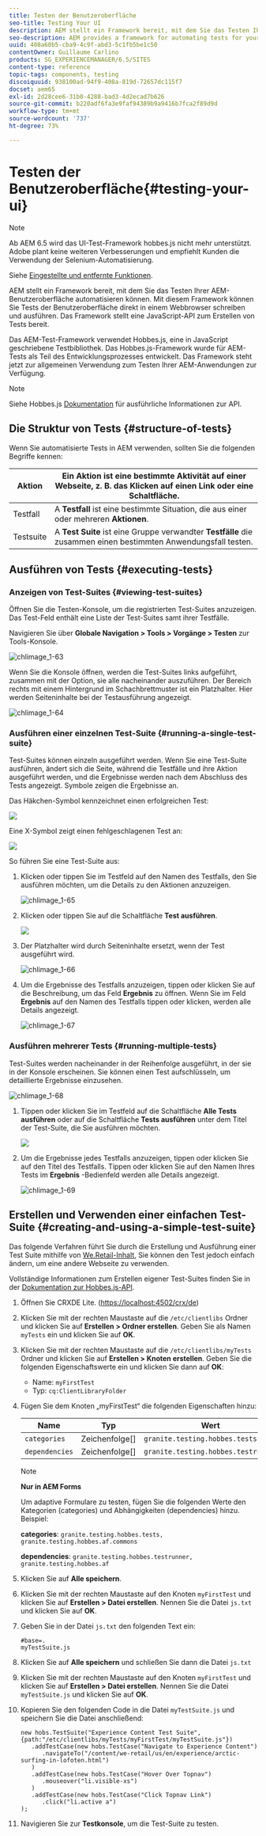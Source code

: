 ```yaml
---
title: Testen der Benutzeroberfläche
seo-title: Testing Your UI
description: AEM stellt ein Framework bereit, mit dem Sie das Testen Ihrer AEM-Benutzeroberfläche automatisieren können.
seo-description: AEM provides a framework for automating tests for your AEM UI
uuid: 408a60b5-cba9-4c9f-abd3-5c1fb5be1c50
contentOwner: Guillaume Carlino
products: SG_EXPERIENCEMANAGER/6.5/SITES
content-type: reference
topic-tags: components, testing
discoiquuid: 938100ad-94f9-408a-819d-72657dc115f7
docset: aem65
exl-id: 2d28cee6-31b0-4288-bad3-4d2ecad7b626
source-git-commit: b220adf6fa3e9faf94389b9a9416b7fca2f89d9d
workflow-type: tm+mt
source-wordcount: '737'
ht-degree: 73%

---
```


# Testen der Benutzeroberfläche{#testing-your-ui}

>[!NOTE]
>
>Ab AEM 6.5 wird das UI-Test-Framework hobbes.js nicht mehr unterstützt. Adobe plant keine weiteren Verbesserungen und empfiehlt Kunden die Verwendung der Selenium-Automatisierung.
>
>Siehe [Eingestellte und entfernte Funktionen](/help/release-notes/deprecated-removed-features.md).

AEM stellt ein Framework bereit, mit dem Sie das Testen Ihrer AEM-Benutzeroberfläche automatisieren können. Mit diesem Framework können Sie Tests der Benutzeroberfläche direkt in einem Webbrowser schreiben und ausführen. Das Framework stellt eine JavaScript-API zum Erstellen von Tests bereit.

Das AEM-Test-Framework verwendet Hobbes.js, eine in JavaScript geschriebene Testbibliothek. Das Hobbes.js-Framework wurde für AEM-Tests als Teil des Entwicklungsprozesses entwickelt. Das Framework steht jetzt zur allgemeinen Verwendung zum Testen Ihrer AEM-Anwendungen zur Verfügung.

>[!NOTE]
>
>Siehe Hobbes.js [Dokumentation](https://helpx.adobe.com/experience-manager/6-5/sites/developing/using/reference-materials/test-api/index.html) für ausführliche Informationen zur API.

## Die Struktur von Tests {#structure-of-tests}

Wenn Sie automatisierte Tests in AEM verwenden, sollten Sie die folgenden Begriffe kennen:

| Aktion | Ein **Aktion** ist eine bestimmte Aktivität auf einer Webseite, z. B. das Klicken auf einen Link oder eine Schaltfläche. |
|---|---|
| Testfall | A **Testfall** ist eine bestimmte Situation, die aus einer oder mehreren **Aktionen**. |
| Testsuite | A **Test Suite** ist eine Gruppe verwandter **Testfälle** die zusammen einen bestimmten Anwendungsfall testen. |

## Ausführen von Tests {#executing-tests}

### Anzeigen von Test-Suites {#viewing-test-suites}

Öffnen Sie die Testen-Konsole, um die registrierten Test-Suites anzuzeigen. Das Test-Feld enthält eine Liste der Test-Suites samt ihrer Testfälle.

Navigieren Sie über **Globale Navigation > Tools > Vorgänge > Testen** zur Tools-Konsole.

![chlimage_1-63](assets/chlimage_1-63.png)

Wenn Sie die Konsole öffnen, werden die Test-Suites links aufgeführt, zusammen mit der Option, sie alle nacheinander auszuführen. Der Bereich rechts mit einem Hintergrund im Schachbrettmuster ist ein Platzhalter. Hier werden Seiteninhalte bei der Testausführung angezeigt.

![chlimage_1-64](assets/chlimage_1-64.png)

### Ausführen einer einzelnen Test-Suite {#running-a-single-test-suite}

Test-Suites können einzeln ausgeführt werden. Wenn Sie eine Test-Suite ausführen, ändert sich die Seite, während die Testfälle und ihre Aktion ausgeführt werden, und die Ergebnisse werden nach dem Abschluss des Tests angezeigt. Symbole zeigen die Ergebnisse an.

Das Häkchen-Symbol kennzeichnet einen erfolgreichen Test: 

![](do-not-localize/chlimage_1-2.png)

Eine X-Symbol zeigt einen fehlgeschlagenen Test an:

![](do-not-localize/chlimage_1-3.png)

So führen Sie eine Test-Suite aus:

1. Klicken oder tippen Sie im Testfeld auf den Namen des Testfalls, den Sie ausführen möchten, um die Details zu den Aktionen anzuzeigen.

   ![chlimage_1-65](assets/chlimage_1-65.png)

1. Klicken oder tippen Sie auf die Schaltfläche **Test ausführen**.

   ![](do-not-localize/chlimage_1-4.png)

1. Der Platzhalter wird durch Seiteninhalte ersetzt, wenn der Test ausgeführt wird.

   ![chlimage_1-66](assets/chlimage_1-66.png)

1. Um die Ergebnisse des Testfalls anzuzeigen, tippen oder klicken Sie auf die Beschreibung, um das Feld **Ergebnis** zu öffnen. Wenn Sie im Feld **Ergebnis** auf den Namen des Testfalls tippen oder klicken, werden alle Details angezeigt.

   ![chlimage_1-67](assets/chlimage_1-67.png)

### Ausführen mehrerer Tests {#running-multiple-tests}

Test-Suites werden nacheinander in der Reihenfolge ausgeführt, in der sie in der Konsole erscheinen. Sie können einen Test aufschlüsseln, um detaillierte Ergebnisse einzusehen.

![chlimage_1-68](assets/chlimage_1-68.png)

1. Tippen oder klicken Sie im Testfeld auf die Schaltfläche **Alle Tests ausführen** oder auf die Schaltfläche **Tests ausführen** unter dem Titel der Test-Suite, die Sie ausführen möchten.

   ![](do-not-localize/chlimage_1-5.png)

1. Um die Ergebnisse jedes Testfalls anzuzeigen, tippen oder klicken Sie auf den Titel des Testfalls. Tippen oder klicken Sie auf den Namen Ihres Tests im **Ergebnis** -Bedienfeld werden alle Details angezeigt.

   ![chlimage_1-69](assets/chlimage_1-69.png)

## Erstellen und Verwenden einer einfachen Test-Suite {#creating-and-using-a-simple-test-suite}

Das folgende Verfahren führt Sie durch die Erstellung und Ausführung einer Test Suite mithilfe von [We.Retail-Inhalt](/help/sites-developing/we-retail.md), Sie können den Test jedoch einfach ändern, um eine andere Webseite zu verwenden.

Vollständige Informationen zum Erstellen eigener Test-Suites finden Sie in der [Dokumentation zur Hobbes.js-API](https://helpx.adobe.com/experience-manager/6-5/sites/developing/using/reference-materials/test-api/index.html).

1. Öffnen Sie CRXDE Lite. ([https://localhost:4502/crx/de](https://localhost:4502/crx/de))
1. Klicken Sie mit der rechten Maustaste auf die `/etc/clientlibs` Ordner und klicken Sie auf **Erstellen > Ordner erstellen**. Geben Sie als Namen `myTests` ein und klicken Sie auf **OK**.
1. Klicken Sie mit der rechten Maustaste auf die `/etc/clientlibs/myTests` Ordner und klicken Sie auf **Erstellen > Knoten erstellen**. Geben Sie die folgenden Eigenschaftswerte ein und klicken Sie dann auf **OK**:

   * Name: `myFirstTest`
   * Typ: `cq:ClientLibraryFolder`

1. Fügen Sie dem Knoten „myFirstTest“ die folgenden Eigenschaften hinzu:

   | Name | Typ | Wert |
   |---|---|---|
   | `categories` | Zeichenfolge[] | `granite.testing.hobbes.tests` |
   | `dependencies` | Zeichenfolge[] | `granite.testing.hobbes.testrunner` |

   >[!NOTE]
   >
   >**Nur in AEM Forms**
   >
   >
   >Um adaptive Formulare zu testen, fügen Sie die folgenden Werte den Kategorien (categories) und Abhängigkeiten (dependencies) hinzu. Beispiel:
   >
   >
   >**categories**: `granite.testing.hobbes.tests, granite.testing.hobbes.af.commons`
   >
   >
   >**dependencies**: `granite.testing.hobbes.testrunner, granite.testing.hobbes.af`

1. Klicken Sie auf **Alle speichern**.
1. Klicken Sie mit der rechten Maustaste auf den Knoten `myFirstTest` und klicken Sie auf **Erstellen > Datei erstellen**. Nennen Sie die Datei `js.txt` und klicken Sie auf **OK**.
1. Geben Sie in der Datei `js.txt` den folgenden Text ein:

   ```
   #base=.
   myTestSuite.js
   ```

1. Klicken Sie auf **Alle speichern** und schließen Sie dann die Datei `js.txt`
1. Klicken Sie mit der rechten Maustaste auf den Knoten `myFirstTest` und klicken Sie auf **Erstellen > Datei erstellen**. Nennen Sie die Datei `myTestSuite.js` und klicken Sie auf **OK**.
1. Kopieren Sie den folgenden Code in die Datei `myTestSuite.js` und speichern Sie die Datei anschließend:

   ```
   new hobs.TestSuite("Experience Content Test Suite", {path:"/etc/clientlibs/myTests/myFirstTest/myTestSuite.js"})
      .addTestCase(new hobs.TestCase("Navigate to Experience Content")
         .navigateTo("/content/we-retail/us/en/experience/arctic-surfing-in-lofoten.html")
      )
      .addTestCase(new hobs.TestCase("Hover Over Topnav")
         .mouseover("li.visible-xs")
      )
      .addTestCase(new hobs.TestCase("Click Topnav Link")
         .click("li.active a")
   );
   ```

1. Navigieren Sie zur **Testkonsole**, um die Test-Suite zu testen.
